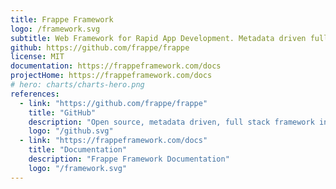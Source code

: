 ```yaml
---
title: Frappe Framework
logo: /framework.svg
subtitle: Web Framework for Rapid App Development. Metadata driven full stack framework in Python and Javascript.
github: https://github.com/frappe/frappe
license: MIT
documentation: https://frappeframework.com/docs
projectHome: https://frappeframework.com/docs
# hero: charts/charts-hero.png
references:
  - link: "https://github.com/frappe/frappe"
    title: "GitHub"
    description: "Open source, metadata driven, full stack framework in Python and Javascript."
    logo: "/github.svg"
  - link: "https://frappeframework.com/docs"
    title: "Documentation"
    description: "Frappe Framework Documentation"
    logo: "/framework.svg"
---
```


<reference-card :references="references"></reference-card>